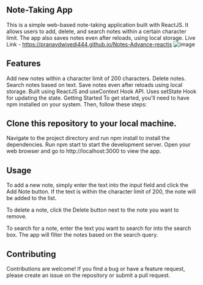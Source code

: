 ## Note-Taking App
This is a simple web-based note-taking application built with ReactJS. It allows users to add, delete, and search notes within a certain character limit. The app also saves notes even after reloads, using local storage.
Live Link - https://pranaydwivedi444.github.io/Notes-Advance-reactjs
![image](https://user-images.githubusercontent.com/48515987/227156990-5e3e2288-344b-4cfe-9a96-53eeb77466de.png)


## Features
Add new notes within a character limit of 200 characters.
Delete notes.
Search notes based on text.
Save notes even after reloads using local storage.
Built using ReactJS and useContext Hook API.
Uses setState Hook for updating the state.
Getting Started
To get started, you'll need to have npm installed on your system. Then, follow these steps:

## Clone this repository to your local machine.
Navigate to the project directory and run npm install to install the dependencies.
Run npm start to start the development server.
Open your web browser and go to http://localhost:3000 to view the app.
## Usage
To add a new note, simply enter the text into the input field and click the Add Note button. If the text is within the character limit of 200, the note will be added to the list.

To delete a note, click the Delete button next to the note you want to remove.

To search for a note, enter the text you want to search for into the search box. The app will filter the notes based on the search query.

## Contributing
Contributions are welcome! If you find a bug or have a feature request, please create an issue on the repository or submit a pull request.
